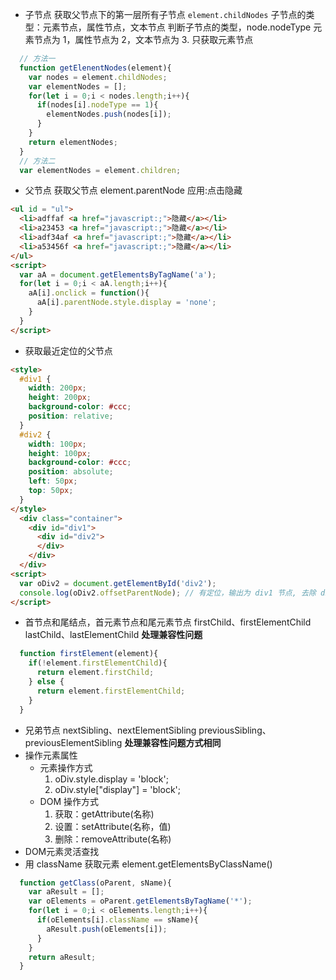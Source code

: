 - 子节点
获取父节点下的第一层所有子节点 `element.childNodes`
子节点的类型：元素节点，属性节点，文本节点
判断子节点的类型，node.nodeType 元素节点为 1，属性节点为 2，文本节点为 3.
只获取元素节点
```javascript
  // 方法一
  function getElenentNodes(element){
    var nodes = element.childNodes;
    var elementNodes = [];
    for(let i = 0;i < nodes.length;i++){
      if(nodes[i].nodeType == 1){
        elementNodes.push(nodes[i]);
      }
    }
    return elementNodes;
  }
  // 方法二
  var elementNodes = element.children;
```
- 父节点
获取父节点 element.parentNode
应用:点击隐藏
```html
<ul id = "ul">
  <li>adffaf <a href="javascript:;">隐藏</a></li>
  <li>a23453 <a href="javascript:;">隐藏</a></li>
  <li>adf34af <a href="javascript:;">隐藏</a></li>
  <li>a53456f <a href="javascript:;">隐藏</a></li>
</ul>
<script>
  var aA = document.getElementsByTagName('a');
  for(let i = 0;i < aA.length;i++){
    aA[i].onclick = function(){
      aA[i].parentNode.style.display = 'none';
    }
  }
</script>
```
- 获取最近定位的父节点
```html
<style>
  #div1 {
    width: 200px;
    height: 200px;
    background-color: #ccc;
    position: relative;
  }
  #div2 {
    width: 100px;
    height: 100px;
    background-color: #ccc;
    position: absolute;
    left: 50px;
    top: 50px;
  }
</style>
  <div class="container">
    <div id="div1">
      <div id="div2">
      </div>
    </div>
  </div>
<script>
  var oDiv2 = document.getElementById('div2');
  console.log(oDiv2.offsetParentNode); // 有定位，输出为 div1 节点, 去除 div1 的定位，输出为 body 节点  
</script>
```
- 首节点和尾结点，首元素节点和尾元素节点
firstChild、firstElementChild
lastChild、lastElementChild
**处理兼容性问题**
```javascript
  function firstElement(element){
    if(!element.firstElementChild){
      return element.firstChild;
    } else {
      return element.firstElementChild;
    }
  }
```
- 兄弟节点
nextSibling、nextElementSibling
previousSibling、previousElementSibling
**处理兼容性问题方式相同**
- 操作元素属性
  - 元素操作方式
    1. oDiv.style.display = 'block';
    2. oDiv.style["display"] = 'block';
  - DOM 操作方式
    1. 获取：getAttribute(名称)
    2. 设置：setAttribute(名称，值)
    3. 删除：removeAttribute(名称)
- DOM元素灵活查找
 - 用 className 获取元素 element.getElementsByClassName()
  ```javascript
    function getClass(oParent, sName){
      var aResult = [];
      var oElements = oParent.getElementsByTagName('*');
      for(let i = 0;i < oElements.length;i++){
        if(oElements[i].className == sName){
          aResult.push(oElements[i]);
        }
      }
      return aResult;
    }
  ```